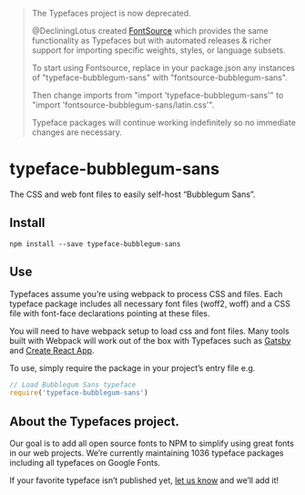 >The Typefaces project is now deprecated.
>
>@DecliningLotus created
[FontSource](https://github.com/fontsource/fontsource) which provides the
same functionality as Typefaces but with automated releases & richer
support for importing specific weights, styles, or language subsets.
>
>To start using Fontsource, replace in your package.json any instances of
"typeface-bubblegum-sans" with "fontsource-bubblegum-sans".
>
> Then change imports from "import 'typeface-bubblegum-sans'" to "import 'fontsource-bubblegum-sans/latin.css'".
>
>Typeface packages will continue working indefinitely so no immediate
>changes are necessary.

# typeface-bubblegum-sans

The CSS and web font files to easily self-host “Bubblegum Sans”.

## Install

`npm install --save typeface-bubblegum-sans`

## Use

Typefaces assume you’re using webpack to process CSS and files. Each typeface
package includes all necessary font files (woff2, woff) and a CSS file with
font-face declarations pointing at these files.

You will need to have webpack setup to load css and font files. Many tools built
with Webpack will work out of the box with Typefaces such as [Gatsby](https://github.com/gatsbyjs/gatsby)
and [Create React App](https://github.com/facebookincubator/create-react-app).

To use, simply require the package in your project’s entry file e.g.

```javascript
// Load Bubblegum Sans typeface
require('typeface-bubblegum-sans')
```

## About the Typefaces project.

Our goal is to add all open source fonts to NPM to simplify using great fonts in
our web projects. We’re currently maintaining 1036 typeface packages
including all typefaces on Google Fonts.

If your favorite typeface isn’t published yet, [let us know](https://github.com/KyleAMathews/typefaces)
and we’ll add it!
